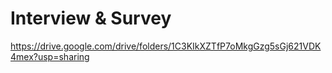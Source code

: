 # Interview & Survey

https://drive.google.com/drive/folders/1C3KIkXZTfP7oMkgGzg5sGj621VDK4mex?usp=sharing